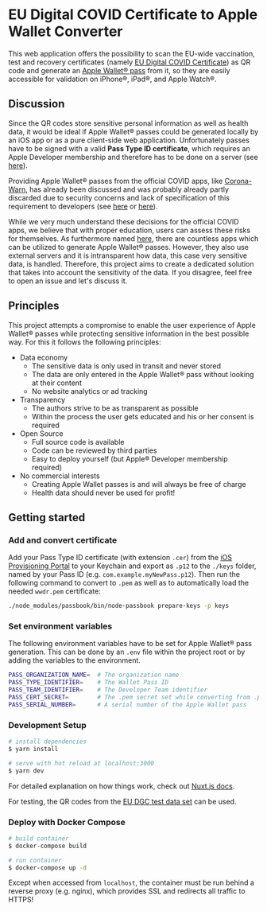 # EU Digital COVID Certificate to Apple Wallet Converter

This web application offers the possibility to scan the EU-wide vaccination, test and recovery certificates (namely [EU Digital COVID Certificate](https://github.com/eu-digital-green-certificates/dgc-overview)) as QR code and generate an [Apple Wallet® pass](https://support.apple.com/en-us/HT204003) from it, so they are easily accessible for validation on iPhone®, iPad®, and Apple Watch®.

## Discussion

Since the QR codes store sensitive personal information as well as health data, it would be ideal if Apple Wallet® passes could be generated locally by an iOS app or as a pure client-side web application. Unfortunately passes have to be signed with a valid **Pass Type ID certificate**, which requires an Apple Developer membership and therefore has to be done on a server (see [here](https://developer.apple.com/library/archive/documentation/UserExperience/Conceptual/PassKit_PG/index.html)).

Providing Apple Wallet® passes from the official COVID apps, like [Corona-Warn](https://github.com/corona-warn-app), has already been discussed and was probably already partly discarded due to security concerns and lack of specification of this requirement to developers (see [here](https://github.com/eu-digital-green-certificates/dgca-wallet-app-ios/issues/69) or [here](https://github.com/corona-warn-app/cwa-app-ios/issues/2965)).

While we very much understand these decisions for the official COVID apps, we believe that with proper education, users can assess these risks for themselves. As furthermore named [here](https://github.com/eu-digital-green-certificates/dgca-wallet-app-ios/issues/69#issuecomment-861384615), there are countless apps which can be utilized to generate Apple Wallet® passes. However, they also use external servers and it is intransparent how data, this case very sensitive data, is handled. Therefore, this project aims to create a dedicated solution that takes into account the sensitivity of the data. 
If you disagree, feel free to open an issue and let's discuss it.

## Principles

This project attempts a compromise to enable the user experience of Apple Wallet® passes while protecting sensitive information in the best possible way. For this it follows the following principles:

* Data economy
  * The sensitive data is only used in transit and never stored
  * The data are only entered in the Apple Wallet® pass without looking at their content
  * No website analytics or ad tracking 
* Transparency
  * The authors strive to be as transparent as possible
  * Within the process the user gets educated and his or her consent is required
* Open Source
  * Full source code is available
  * Code can be reviewed by third parties
  * Easy to deploy yourself (but Apple® Developer membership required)
* No commercial interests
  * Creating Apple Wallet passes is and will always be free of charge
  * Health data should never be used for profit!

## Getting started

### Add and convert certificate

Add your Pass Type ID certificate (with extension `.cer`) from the [iOS Provisioning Portal](https://developer.apple.com/ios/manage/passtypeids/index.action) to your Keychain and export as `.p12` to the `./keys` folder, named by your Pass ID (e.g. `com.example.myNewPass.p12`). Then run the following command to convert to `.pem` as well as to automatically load the needed `wwdr.pem` certificate:

```bash
./node_modules/passbook/bin/node-passbook prepare-keys -p keys
```

### Set environment variables

The following environment variables have to be set for Apple Wallet® pass generation. This can be done by an `.env` file within the project root or by adding the variables to the environment.

```bash
PASS_ORGANIZATION_NAME=  # The organization name
PASS_TYPE_IDENTIFIER=    # The Wallet Pass ID
PASS_TEAM_IDENTIFIER=    # The Developer Team identifier
PASS_CERT_SECRET=        # The .pem secret set while converting from .p12 to .pem
PASS_SERIAL_NUMBER=      # A serial number of the Apple Wallet pass
```

### Development Setup

```bash
# install dependencies
$ yarn install

# serve with hot reload at localhost:3000
$ yarn dev
```

For detailed explanation on how things work, check out [Nuxt.js docs](https://nuxtjs.org).

For testing, the QR codes from the [EU DGC test data set](https://github.com/eu-digital-green-certificates/dgc-testdata) can be used.

### Deploy with Docker Compose

```bash
# build container
$ docker-compose build  

# run container
$ docker-compose up -d  
```

Except when accessed from `localhost`, the container must be run behind a reverse proxy (e.g. nginx), which provides SSL and redirects all traffic to HTTPS!
